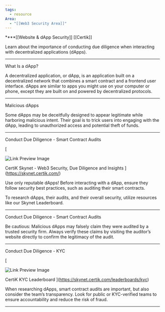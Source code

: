 ```yaml
---
tags:
  - resource
Area:
  - "[[Web3 Security Area]]"
---
```

****[[Website & dApp Security]]
[[Certik]]

Learn about the importance of conducting due diligence when interacting with decentralized applications (dApps).

---
What Is a dApp?

A decentralized application, or dApp, is an application built on a decentralized network that combines a smart contract and a frontend user interface. dApps are similar to apps you might use on your computer or phone, except they are built on and powered by decentralized protocols.

---
Malicious dApps

Some dApps may be deceitfully designed to appear legitimate while harboring malicious intent. Their goal is to trick users into engaging with the dApp, leading to unauthorized access and potential theft of funds.

---
Conduct Due Diligence - Smart Contract Audits

[

![Link Preview Image](https://skynet.certik.com/preview-default.jpg)

CertiK Skynet - Web3 Security, Due Diligence and Insights
](https://skynet.certik.com/)

Use only reputable dApps! Before interacting with a dApp, ensure they follow security best practices, such as auditing their smart contracts.

To research dApps, their audits, and their overall security, utilize resources like our Skynet Leaderboard.

---
Conduct Due Diligence - Smart Contract Audits

Be cautious: Malicious dApps may falsely claim they were audited by a trusted security firm. Always verify these claims by visiting the auditor’s website directly to confirm the legitimacy of the audit.

---
Conduct Due Diligence - KYC

[

![Link Preview Image](https://skynet.certik.com/preview-kyc-leaderboard.jpg)

CertiK KYC Leaderboard
](https://skynet.certik.com/leaderboards/kyc)

When researching dApps, smart contract audits are important, but also consider the team’s transparency. Look for public or KYC-verified teams to ensure accountability and reduce the risk of fraud.

---
